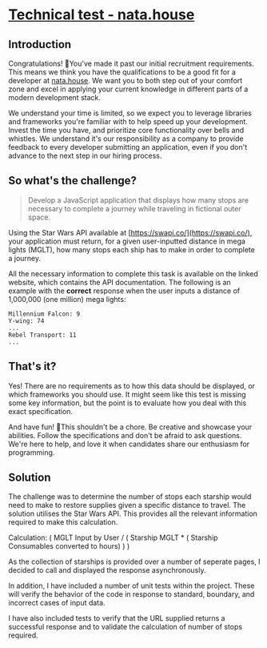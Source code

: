 # [Technical test - nata.house](https://www.notion.so/Technical-test-nata-house-b41bd08b949d4cf194a18322b28bf09b)

## Introduction

Congratulations! 🎉You've made it past our initial recruitment requirements. This means we think you have the qualifications to be a good fit for a developer at [nata.house](https://natahouse.com). We want you to both step out of your comfort zone and excel in applying your current knowledge in different parts of a modern development stack.

We understand your time is limited, so we expect you to leverage libraries and frameworks you're familiar with to help speed up your development. Invest the time you have, and prioritize core functionality over bells and whistles. We understand it's our responsibility as a company to provide feedback to every developer submitting an application, even if you don't advance to the next step in our hiring process.

## So what's the challenge?

> Develop a JavaScript application that displays how many stops are necessary to complete a journey while traveling in fictional outer space.

Using the Star Wars API available at [https://swapi.co/](https://swapi.co/), your application must return, for a given user-inputted distance in mega lights (MGLT), how many stops each ship has to make in order to complete a journey.

All the necessary information to complete this task is available on the linked website, which contains the API documentation. The following is an example with the **correct** response when the user inputs a distance of 1,000,000 (one million) mega lights:

```
Millennium Falcon: 9
Y-wing: 74
...
Rebel Transport: 11
...
```

## That's it?

Yes! There are no requirements as to how this data should be displayed, or which frameworks you should use. It might seem like this test is missing some key information, but the point is to evaluate how you deal with this exact specification.

And have fun! 💃This shouldn't be a chore. Be creative and showcase your abilities. Follow the specifications and don't be afraid to ask questions. We're here to help, and love it when candidates share our enthusiasm for programming.

## Solution

The challenge was to determine the number of stops each starship would need to make to restore supplies given a specific distance to travel. The solution utilises the Star Wars API. This provides all the relevant information required to make this calculation.

Calculation: ( MGLT Input by User / ( Starship MGLT * ( Starship Consumables converted to hours) ) )

As the collection of starships is provided over a number of seperate pages, I decided to call and displayed the response asynchronously.

In addition, I have included a number of unit tests within the project. These will verify the behavior of the code in response to standard, boundary, and incorrect cases of input data.

I have also included tests to verify that the URL supplied returns a successful response and to validate the calculation of number of stops required.